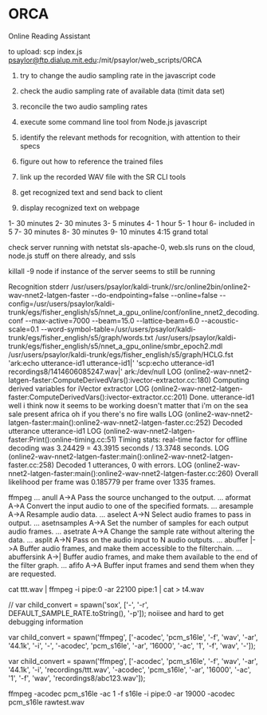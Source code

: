 ORCA
====

Online Reading Assistant

to upload: scp index.js psaylor@ftp.dialup.mit.edu:/mit/psaylor/web_scripts/ORCA


1. try to change the audio sampling rate in the javascript code
2. check the audio sampling rate of available data (timit data set)
3. reconcile the two audio sampling rates
4. execute some command line tool from Node.js javascript

5. identify the relevant methods for recognition, with attention to their specs
6. figure out how to reference the trained files
7. link up the recorded WAV file with the SR CLI tools
8. get recognized text and send back to client
9. display recognized text on webpage


1- 30 minutes
2- 30 minutes
3- 5 minutes
4- 1 hour
5- 1 hour
6- included in 5
7- 30 minutes
8- 30 minutes
9- 10 minutes
4:15 grand total

check server running with netstat
sls-apache-0, web.sls runs on the cloud, node.js stuff on there already, and ssls

killall -9 node if instance of the server seems to still be running


Recognition stderr /usr/users/psaylor/kaldi-trunk//src/online2bin/online2-wav-nnet2-latgen-faster --do-endpointing=false --online=false --config=/usr/users/psaylor/kaldi-trunk/egs/fisher_english/s5/nnet_a_gpu_online/conf/online_nnet2_decoding.conf --max-active=7000 --beam=15.0 --lattice-beam=6.0 --acoustic-scale=0.1 --word-symbol-table=/usr/users/psaylor/kaldi-trunk/egs/fisher_english/s5/graph/words.txt /usr/users/psaylor/kaldi-trunk/egs/fisher_english/s5/nnet_a_gpu_online/smbr_epoch2.mdl /usr/users/psaylor/kaldi-trunk/egs/fisher_english/s5/graph/HCLG.fst 'ark:echo utterance-id1 utterance-id1|' 'scp:echo utterance-id1 recordings8/1414606085247.wav|' ark:/dev/null 
LOG (online2-wav-nnet2-latgen-faster:ComputeDerivedVars():ivector-extractor.cc:180) Computing derived variables for iVector extractor
LOG (online2-wav-nnet2-latgen-faster:ComputeDerivedVars():ivector-extractor.cc:201) Done.
utterance-id1 well i think now it seems to be working doesn't matter that i'm on the sea sale present africa oh if you there's no fire walls 
LOG (online2-wav-nnet2-latgen-faster:main():online2-wav-nnet2-latgen-faster.cc:252) Decoded utterance utterance-id1
LOG (online2-wav-nnet2-latgen-faster:Print():online-timing.cc:51) Timing stats: real-time factor for offline decoding was 3.24429 = 43.3915 seconds  / 13.3748 seconds.
LOG (online2-wav-nnet2-latgen-faster:main():online2-wav-nnet2-latgen-faster.cc:258) Decoded 1 utterances, 0 with errors.
LOG (online2-wav-nnet2-latgen-faster:main():online2-wav-nnet2-latgen-faster.cc:260) Overall likelihood per frame was 0.185779 per frame over 1335 frames.






ffmpeg
 ... anull            A->A       Pass the source unchanged to the output.
 ... aformat          A->A       Convert the input audio to one of the specified formats.
 ... aresample        A->A       Resample audio data.
 ... aselect          A->N       Select audio frames to pass in output.
 ... asetnsamples     A->A       Set the number of samples for each output audio frames.
 ... asetrate         A->A       Change the sample rate without altering the data.
 ... asplit           A->N       Pass on the audio input to N audio outputs.
 ... abuffer          |->A       Buffer audio frames, and make them accessible to the filterchain.
 ... abuffersink      A->|       Buffer audio frames, and make them available to the end of the filter graph.
 ... afifo            A->A       Buffer input frames and send them when they are requested.


cat ttt.wav | ffmpeg -i pipe:0 -ar 22100 pipe:1 | cat > t4.wav

// var child_convert = spawn('sox', ['-', '-r', DEFAULT_SAMPLE_RATE.toString(), '-p']); noiisee and hard to get debugging information


var child_convert = spawn('ffmpeg', ['-acodec', 'pcm_s16le', '-f', 'wav', '-ar', '44.1k', '-i', '-', '-acodec', 'pcm_s16le', '-ar', '16000', '-ac', '1', '-f', 'wav', '-']);

var child_convert = spawn('ffmpeg', ['-acodec', 'pcm_s16le', '-f', 'wav', '-ar', '44.1k', '-i', 'recordings/ttt.wav', '-acodec', 'pcm_s16le', '-ar', '16000', '-ac', '1', '-f', 'wav', 'recordings8/abc123.wav']);

ffmpeg -acodec pcm_s16le -ac 1 -f s16le -i pipe:0 -ar 19000 -acodec pcm_s16le rawtest.wav
